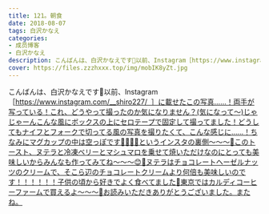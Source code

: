 ```yaml
---
title: 121。朝食
date: 2018-08-07
tags: 白沢かなえ
categories: 
- 成员博客
- 白沢かなえ
description: こんばんは、白沢かなえです🌷以前、Instagram［https://www.instagram.com/__shiro227/ ; ;］に載せたこの写真……！両手が写っている！これ、どうやって撮ったのか気になりません？(気になって〜)じゃじ...
cover: https://files.zzzhxxx.top/img/mobIK8yZt.jpg 
---
```


こんばんは、白沢かなえです🌷以前、Instagram［https://www.instagram.com/__shiro227/  ］に載せたこの写真……！両手が写っている！これ、どうやって撮ったのか気になりません？(気になって〜)じゃじゃーんこんな風にボックスの上にセロテープで固定して撮ってました！どうしてもナイフとフォークで切ってる風の写真を撮りたくて、こんな感じに……！ちなみにマグカップの中は空っぽです💁🏻‍♀️🥛というインスタの裏側〜〜〜📸このトースト、ヌテラと冷凍ベリーとマシュマロを乗せて焼いただけなのにとっても美味しいからみんなも作ってみてね〜〜〜😊🌸ヌテラはチョコレートヘーゼルナッツのクリームで、そこら辺のチョコレートクリームより何倍も美味しいのです！！！！！！子供の頃から好きでよく食べてました🌷東京ではカルディコーヒーファームで買えるよ〜〜〜🌸お読みいただきありがとうございました。またね。



